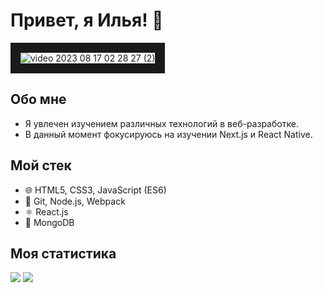 # Привет, я Илья! 👋

<img src="https://s5.gifyu.com/images/SRfVt.gif" alt="video 2023 08 17 02 28 27 (2)" border="16" />

## Обо мне
- Я увлечен изучением различных технологий в веб-разработке.
- В данный момент фокусируюсь на изучении Next.js и React Native.

## Мой стек
- 🌐 HTML5, CSS3, JavaScript (ES6)
- 🚀 Git, Node.js, Webpack
- ⚛️ React.js
- 🍃 MongoDB

## Моя статистика
<img src="https://github-readme-stats.vercel.app/api?username=Ilya-Ivashchenk0&show_icons=true&count_private=true&hide=stars&theme=dark">  <img src="https://github-readme-stats.vercel.app/api/top-langs/?username=Ilya-Ivashchenk0&layout=compact&theme=dark">
